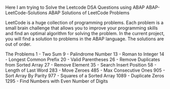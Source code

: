 Here I am trying to Solve the Leetcode DSA Questions using ABAP
ABAP-LeetCode-Solutions
ABAP Solutions of LeetCode Problems

LeetCode is a huge collection of programming problems. Each problem is a small brain challenge that allows you to improve your programming skills and find an optimal algorithm for solving the problem. In the current project, you will find a solution to problems in the ABAP language. The solutions are out of order.

The Problems 
1 - Two Sum
9 - Palindrome Number
13 - Roman to Integer
14 - Longest Common Prefix
20 - Valid Parentheses
26 - Remove Duplicates from Sorted Array
27 - Remove Element 
35 - Search Insert Position
58 - Length of Last Word
283 - Move Zeroes
485 - Max Consecutive Ones
905 - Sort Array By Parity
977 - Squares of a Sorted Array
1089 - Duplicate Zeros
1295 - Find Numbers with Even Number of Digits
